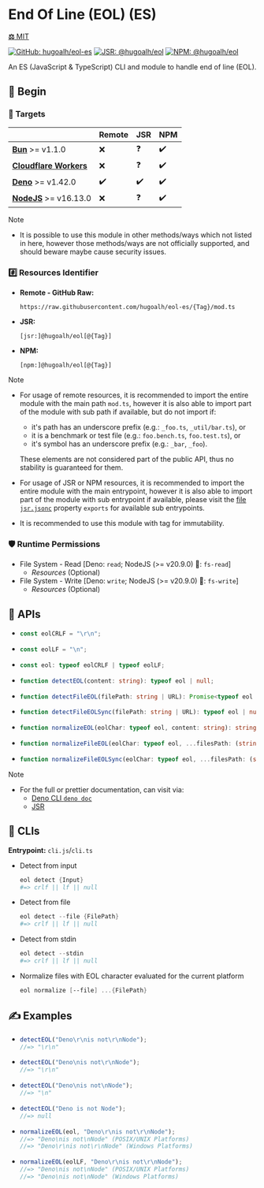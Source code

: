# End Of Line (EOL) (ES)

[**⚖️** MIT](./LICENSE.md)

[![GitHub: hugoalh/eol-es](https://img.shields.io/github/v/release/hugoalh/eol-es?label=hugoalh/eol-es&labelColor=181717&logo=github&logoColor=ffffff&sort=semver&style=flat "GitHub: hugoalh/eol-es")](https://github.com/hugoalh/eol-es)
[![JSR: @hugoalh/eol](https://img.shields.io/jsr/v/@hugoalh/eol?label=@hugoalh/eol&labelColor=F7DF1E&logo=jsr&logoColor=000000&style=flat "JSR: @hugoalh/eol")](https://jsr.io/@hugoalh/eol)
[![NPM: @hugoalh/eol](https://img.shields.io/npm/v/@hugoalh/eol?label=@hugoalh/eol&labelColor=CB3837&logo=npm&logoColor=ffffff&style=flat "NPM: @hugoalh/eol")](https://www.npmjs.com/package/@hugoalh/eol)

An ES (JavaScript & TypeScript) CLI and module to handle end of line (EOL).

## 🔰 Begin

### 🎯 Targets

|  | **Remote** | **JSR** | **NPM** |
|:--|:--|:--|:--|
| **[Bun](https://bun.sh/)** >= v1.1.0 | ❌ | ❓ | ✔️ |
| **[Cloudflare Workers](https://workers.cloudflare.com/)** | ❌ | ❓ | ✔️ |
| **[Deno](https://deno.land/)** >= v1.42.0 | ✔️ | ✔️ | ✔️ |
| **[NodeJS](https://nodejs.org/)** >= v16.13.0 | ❌ | ❓ | ✔️ |

> [!NOTE]
> - It is possible to use this module in other methods/ways which not listed in here, however those methods/ways are not officially supported, and should beware maybe cause security issues.

### #️⃣ Resources Identifier

- **Remote - GitHub Raw:**
  ```
  https://raw.githubusercontent.com/hugoalh/eol-es/{Tag}/mod.ts
  ```
- **JSR:**
  ```
  [jsr:]@hugoalh/eol[@{Tag}]
  ```
- **NPM:**
  ```
  [npm:]@hugoalh/eol[@{Tag}]
  ```

> [!NOTE]
> - For usage of remote resources, it is recommended to import the entire module with the main path `mod.ts`, however it is also able to import part of the module with sub path if available, but do not import if:
>
>   - it's path has an underscore prefix (e.g.: `_foo.ts`, `_util/bar.ts`), or
>   - it is a benchmark or test file (e.g.: `foo.bench.ts`, `foo.test.ts`), or
>   - it's symbol has an underscore prefix (e.g.: `_bar`, `_foo`).
>
>   These elements are not considered part of the public API, thus no stability is guaranteed for them.
> - For usage of JSR or NPM resources, it is recommended to import the entire module with the main entrypoint, however it is also able to import part of the module with sub entrypoint if available, please visit the [file `jsr.jsonc`](./jsr.jsonc) property `exports` for available sub entrypoints.
> - It is recommended to use this module with tag for immutability.

### 🛡️ Runtime Permissions

- File System - Read \[Deno: `read`; NodeJS (>= v20.9.0) 🧪: `fs-read`\]
  - *Resources* (Optional)
- File System - Write \[Deno: `write`; NodeJS (>= v20.9.0) 🧪: `fs-write`\]
  - *Resources* (Optional)

## 🧩 APIs

- ```ts
  const eolCRLF = "\r\n";
  ```
- ```ts
  const eolLF = "\n";
  ```
- ```ts
  const eol: typeof eolCRLF | typeof eolLF;
  ```
- ```ts
  function detectEOL(content: string): typeof eol | null;
  ```
- ```ts
  function detectFileEOL(filePath: string | URL): Promise<typeof eol | null>;
  ```
- ```ts
  function detectFileEOLSync(filePath: string | URL): typeof eol | null;
  ```
- ```ts
  function normalizeEOL(eolChar: typeof eol, content: string): string;
  ```
- ```ts
  function normalizeFileEOL(eolChar: typeof eol, ...filesPath: (string | URL)[]): Promise<void>;
  ```
- ```ts
  function normalizeFileEOLSync(eolChar: typeof eol, ...filesPath: (string | URL)[]): void;
  ```

> [!NOTE]
> - For the full or prettier documentation, can visit via:
>   - [Deno CLI `deno doc`](https://docs.deno.com/runtime/reference/cli/documentation_generator/)
>   - [JSR](https://jsr.io/@hugoalh/eol)

## 🧩 CLIs

**Entrypoint:** `cli.js`/`cli.ts`

- Detect from input
  ```ps1
  eol detect {Input}
  #=> crlf || lf || null
  ```
- Detect from file
  ```ps1
  eol detect --file {FilePath}
  #=> crlf || lf || null
  ```
- Detect from stdin
  ```ps1
  eol detect --stdin
  #=> crlf || lf || null
  ```
- Normalize files with EOL character evaluated for the current platform
  ```ps1
  eol normalize [--file] ...{FilePath}
  ```

## ✍️ Examples

- ```ts
  detectEOL("Deno\r\nis not\r\nNode");
  //=> "\r\n"
  ```
- ```ts
  detectEOL("Deno\nis not\r\nNode");
  //=> "\r\n"
  ```
- ```ts
  detectEOL("Deno\nis not\nNode");
  //=> "\n"
  ```
- ```ts
  detectEOL("Deno is not Node");
  //=> null
  ```
- ```ts
  normalizeEOL(eol, "Deno\r\nis not\r\nNode");
  //=> "Deno\nis not\nNode" (POSIX/UNIX Platforms)
  //=> "Deno\r\nis not\r\nNode" (Windows Platforms)
  ```
- ```ts
  normalizeEOL(eolLF, "Deno\r\nis not\r\nNode");
  //=> "Deno\nis not\nNode" (POSIX/UNIX Platforms)
  //=> "Deno\nis not\nNode" (Windows Platforms)
  ```
